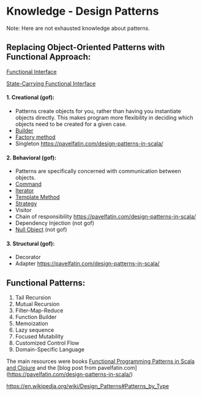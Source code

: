 Knowledge - Design Patterns
====================

Note: Here are not exhausted knowledge about patterns.

## Replacing Object-Oriented Patterns with Functional Approach:
 [Functional Interface](https://github.com/OndrejKucera/knowledge_patterns/blob/master/Functional_Interface.md)
 
 [State-Carrying Functional Interface](https://github.com/OndrejKucera/knowledge_patterns/blob/master/State-Carrying_Functional_Interface.md)

#### 1. Creational (gof):
  - Patterns create objects for you, rather than having you instantiate objects directly. This makes program more flexibility in deciding which objects need to be created for a given case.
  - [Builder](https://github.com/OndrejKucera/knowledge_patterns/blob/master/Builder.md)
  - [Factory method](https://github.com/OndrejKucera/knowledge_patterns/blob/master/Factory_Method.md)
  - Singleton https://pavelfatin.com/design-patterns-in-scala/

#### 2. Behavioral (gof):
 - Patterns are specifically concerned with communication between objects.
 - [Command](https://github.com/OndrejKucera/knowledge_patterns/blob/master/Command.md)
 - [Iterator](https://github.com/OndrejKucera/knowledge_patterns/blob/master/Iterator.md)
 - [Template Method](https://github.com/OndrejKucera/knowledge_patterns/blob/master/Template_Method.md)
 - [Strategy](https://github.com/OndrejKucera/knowledge_patterns/blob/master/Strategy.md)
 - Visitor
 - Chain of responsibility https://pavelfatin.com/design-patterns-in-scala/
 - Dependency Injection (not gof)
 - [Null Object](https://github.com/OndrejKucera/knowledge_patterns/blob/master/Null_Object.md) (not gof)

#### 3. Structural (gof):
 - Decorator
 - Adapter https://pavelfatin.com/design-patterns-in-scala/


## Functional Patterns:
1. Tail Recursion
2. Mutual Recursion
3. Filter-Map-Reduce
4. Function Builder
5. Memoization
6. Lazy sequence
7. Focused Mutability
8. Customized Control Flow
9. Domain-Specific Language

The main resources were books [Functional Programming Patterns in Scala and Clojure](https://www.goodreads.com/book/show/17610214-functional-programming-patterns-in-scala-and-clojure) and the [blog post from pavelfatin.com] (https://pavelfatin.com/design-patterns-in-scala/)


https://en.wikipedia.org/wiki/Design_Patterns#Patterns_by_Type
